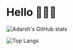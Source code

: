 # Hello 🙋🏻‍♂️

<div>

![Adarsh's GitHub stats](https://github-readme-stats.vercel.app/api?username=AdarshPawar29&show_icons=true)

![Top Langs](https://github-readme-stats.vercel.app/api/top-langs/?username=AdarshPawar29&layout=compact)

</div>
